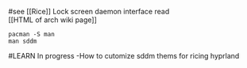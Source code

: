 #see [[Rice]]
Lock screen daemon interface
read  
[[HTML of arch wiki page]]  
```
pacman -S man 
man sddm
```
#LEARN
In progress 
-How to cutomize sddm thems for ricing  hyprland
